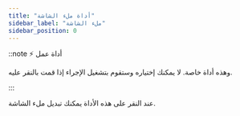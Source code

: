 ```yaml
---
title: "أداة ملء الشاشة"
sidebar_label: "ملء الشاشة"
sidebar_position: 0
---
```


::note ⚡ أداة عمل

وهذه أداة خاصة. لا يمكنك إختياره وستقوم بتشغيل الإجراء إذا قمت بالنقر عليه.

:::

عند النقر على هذه الأداة يمكنك تبديل ملء الشاشة.
